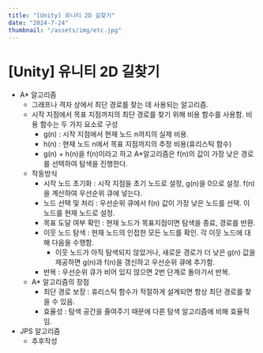 ```yaml
---
title: "[Unity] 유니티 2D 길찾기"
date: "2024-7-24"
thumbnail: "/assets/img/etc.jpg"
---
```


# [Unity] 유니티 2D 길찾기

- A* 알고리즘
  - 그래프나 격자 상에서 최단 경로를 찾는 데 사용되는 알고리즘.
  - 시작 지점에서 목표 지점까지의 최단 경로를 찾기 위해 비용 함수를 사용함. 비용 함수는 두 가지 요소로 구성
    - g(n) : 시작 지점에서 현재 노드 n까지의 실제 비용.
    - h(n) : 현재 노드 n에서 목표 지점까지의 추정 비용(휴리스틱 함수)
    - g(n) + h(n)을 f(n)이라고 하고 A*알고리즘은 f(n)의 값이 가장 낮은 경로를 선택하여 탐색을 진행한다.
  - 작동방식
    - 시작 노드 초기화 : 시작 지점을 초기 노드로 설정, g(n)을 0으로 설정. f(n)을 계산하여 우선순위 큐에 넣는다.
    - 노드 선택 및 처리 : 우선순위 큐에서 f(n) 값이 가장 낮은 노드를 선택. 이 노드를 현재 노드로 설정.
    - 목표 도달 여부 확인 : 현재 노드가 목표지점이면 탐색을 종료, 경로를 반환.
    - 이웃 노드 탐색 : 현재 노드의 인접한 모든 노드를 확인. 각 이웃 노드에 대해 다음을 수행함.
      - 이웃 노드가 아직 탐색되지 않았거나, 새로운 경로가 더 낮은 g(n) 값을 제공하면 g(n)과 f(n)을 갱신하고 우선순위 큐에 추가함.
    - 반복 : 우선순위 큐가 비어 있지 않으면 2번 단계로 돌아가서 반복.
  - A* 알고리즘의 장점
    - 최단 경로 보장 : 휴리스틱 함수가 적절하게 설계되면 항상 최단 경로를 찾을 수 있음.
    - 효율성 : 탐색 공간을 줄여주기 때문에 다른 탐색 알고리즘에 비해 효율적임.
- JPS 알고리즘
  - 추후작성